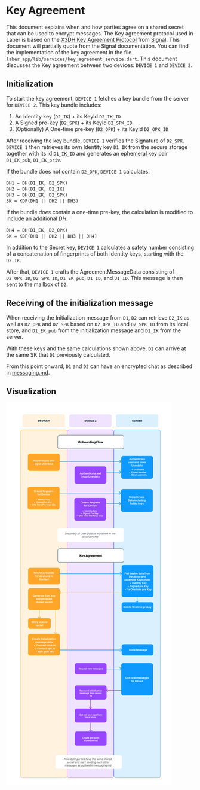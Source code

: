 # Key Agreement
This document explains when and how parties agree on a shared secret that can be used to encrypt messages. The Key agreement protocol used in Laber is based on the [X3DH Key Agreement Protocol](https://signal.org/docs/specifications/x3dh/) from [Signal](https://signal.org). This document will partially quote from the Signal documentation.
You can find the implementation of the key agreement in the file `laber_app/lib/services/key_agreement_service.dart`.
This document discusses the Key agreement between two devices: `DEVICE 1` and `DEVICE 2`.

## Initialization
To start the key agreement, `DEVICE 1` fetches a key bundle from the server for `DEVICE 2`. This key bundle includes:
1. An Identity key (`D2_IK`) + its KeyId `D2_IK_ID`
2. A Signed pre-key (`D2_SPK`) + its KeyId `D2_SPK_ID`
3. (Optionally) A One-time pre-key (`D2_OPK`) + its KeyId `D2_OPK_ID`

After receiving the key bundle, `DEVICE 1` verifies the Signature of `D2_SPK`.
`DEVICE 1` then retrieves its own Identity key `D1_IK` from the secure storage together with its id `D1_IK_ID` and generates an ephemeral key pair `D1_EK_pub`, `D1_EK_priv`. 

If the bundle does not contain `D2_OPK`, `DEVICE 1` calculates:
```
DH1 = DH(D1_IK, D2_SPK)
DH2 = DH(D1_EK, D2_IK)
DH3 = DH(D1_EK, D2_SPK)
SK = KDF(DH1 || DH2 || DH3)
```

If the bundle *does* contain a one-time pre-key, the calculation is modified to include an additional *DH*:
```
DH4 = DH(D1_EK, D2_OPK)
SK = KDF(DH1 || DH2 || DH3 || DH4)
```

In addition to the Secret key, `DEVICE 1` calculates a safety number consisting of a concatenation of fingerprints of both Identity keys, starting with the `D2_IK`.

After that, `DEVICE 1` crafts the AgreementMessageData consisting of `D2_OPK_ID`, `D2_SPK_ID`, `D1_EK_pub`, `D1_ID`, and `U1_ID`. This message is then sent to the mailbox of `D2`.

## Receiving of the initialization message
When receiving the Initialization message from `D1`, `D2` can retrieve `D2_IK` as well as `D2_OPK` and `D2_SPK` based on `D2_OPK_ID` and `D2_SPK_ID` from its local store, and `D1_EK_pub` from the initialization message and `D1_IK` from the server.

With these keys and the same calculations shown above, `D2` can arrive at the same SK that `D1` previously calculated.

From this point onward, `D1` and `D2` can have an encrypted chat as described in [messaging.md]().


## Visualization
![image](https://raw.githubusercontent.com/Johannes-Krabbe/laber_app/refs/heads/main/docs/assets/KeyAgreement.png)
